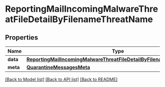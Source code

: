# ReportingMailIncomingMalwareThreatFileDetailByFilenameThreatName

## Properties
Name | Type | Description | Notes
------------ | ------------- | ------------- | -------------
**data** | [**ReportingMailIncomingMalwareThreatFileDetailByFilenameThreatNameData**](ReportingMailIncomingMalwareThreatFileDetailByFilenameThreatNameData.md) |  | [optional] 
**meta** | [**QuarantineMessagesMeta**](QuarantineMessagesMeta.md) |  | [optional] 

[[Back to Model list]](../README.md#documentation-for-models) [[Back to API list]](../README.md#documentation-for-api-endpoints) [[Back to README]](../README.md)

